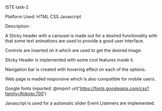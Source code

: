  ISTE task-2
 
 Platform Used: HTML CSS Javascript

Description:

A Sticky header with a carousel is made out for a desired functionality with that some text animations are used
to provide a good user interface.

Controls are inserted on it which are used to get the desired image.

Sticky Header is implemented with some cool features inside it.

Navigation bar is created with hovering effect on each of the options.

Web page is maded responsive which is also compatible for mobile users.

Google fonts imported: @import url('https://fonts.googleapis.com/css?family=Roboto:700')

Javascript is used for a automatic slider Event Listeners are implemented.
